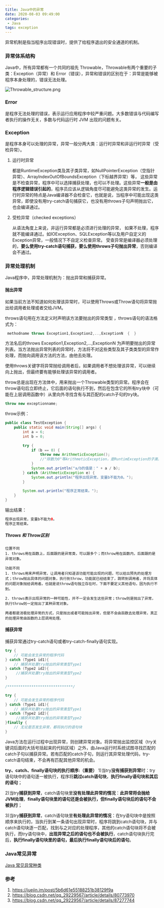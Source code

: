 ```yaml
---
title: Java中的异常
date: 2020-08-03 09:49:00
categories:
 - Java
tags: exception
---
```



异常机制是指当程序出现错误时，提供了给程序退出的安全通道的机制。

### 异常体系结构

Java中，所有异常都有一个共同的祖先 Throwable，Throwable有两个重要的子类：Exception（异常）和 Error（错误），异常和错误的区别在于：异常是能够被程序本身处理的，错误无法处理。

![Throwable_structure.png](./img/Throwable_structure.png)

### Error

 是程序无法处理的错误，表示运行应用程序中较严重问题。大多数错误与代码编写者执行的操作无关，多数与代码运行时 JVM 出现的问题有关。

### Exception

是程序本身可以处理的异常，异常一般分两大类：运行时异常和非运行时异常（受检异常）。

1. 运行时异常

   都是RuntimeException类及其子类异常，如NullPointerException（空指针异常）、ArrayIndexOutOfBoundsException（下标越界异常）等， 这些异常是不检查异常，程序中可以选择捕获处理，也可以不处理。这些异常**一般是由程序逻辑错误引起的**，程序员应该从逻辑角度尽可能避免这类异常的发生。运行时异常的特点是Java编译器不会检查它，也就是说，当程序中可能出现这类异常，即使没有用try-catch语句捕获它，也没有用throws子句声明抛出它，也会编译通过。 

2. 受检异常（checked exceptions）

   从语法角度上来说，非运行异常都是必须进行处理的异常， 如果不处理，程序就不能编译通过。如IOException、SQLException等以及用户自定义的Exception异常，一般情况下不自定义检查异常。 受查异常是编译器必须处理的，**要么使用try-catch语句捕获，要么使用throws子句抛出异常**，否则编译会不通过。
   
### 异常处理机制

Java程序中，异常处理机制为：抛出异常和捕获异常。

#### 抛出异常

如果当前方法不知道如何处理该异常时，可以使用Throws或Throw语句将异常抛出给调用者处理或者交给JVM。

  throws语句用在方法定义时声明该方法要抛出的异常类型 ，throws语句的语法格式为： 

```java
 methodname throws Exception1,Exception2,..,ExceptionN  {  }  
```

方法名后的throws Exception1,Exception2,…,ExceptionN 为声明要抛出的异常列表。当方法抛出异常列表的异常时，方法将不对这些类型及其子类类型的异常作处理，而抛向调用该方法的方法，由他去处理。

使用throws关键字将异常抛给调用者后，如果调用者不想处理该异常，可以继续向上抛出，但最终要有能够处理该异常的调用者。

 throw总是出现在方法体中，用来抛出一个Throwable类型的异常。程序会在throw语句后立即终止，它后面的语句执行不到，然后在包含它的所有try块中（可能在上层调用函数中）从里向外寻找含有与其匹配的catch子句的try块。 

```java
throw new exceptionname;
```

throw示例：

```java
public class TestException {  
    public static void main(String[] args) {  
        int a = 6;  
        int b = 0;  
        
        try { 
            if (b == 0) {
				throw new ArithmeticException(); 
				//"除数为0"等ArithmeticException，是RuntimException的子类。而运行时异常将由运行时系统自动抛出，不需要使用throw语句,这里把throw new ArithmeticException()去掉也是不影响运行结果的。
			}
            System.out.println("a/b的值是：" + a / b);  
        } catch (ArithmeticException e) {
            System.out.println("程序出现异常，变量b不能为0。");  
        }  
        
        System.out.println("程序正常结束。");  
    }  
}
```

输出结果：

```java
程序出现异常，变量b不能为0。
程序正常结束。
```

##### Throws 和 Throw区别

```
位置不同
1. throws用在函数上，后面跟的是异常类，可以跟多个；而throw用在函数内，后面跟的是异常对象。

功能不同
1. throws用来声明异常，让调用者只知道该功能可能出现的问题，可以给出预先的处理方式；throw抛出具体的问题对象，执行到throw，功能就已经结束了，跳转到调用者，并将具体的问题对象抛给调用者。也就是说throw语句独立存在时，下面不要定义其他语句，因为执行不到。

2. throws表示出现异常的一种可能性，并不一定会发生这些异常；throw则是抛出了异常，执行throw则一定抛出了某种异常对象。

两者都是消极处理异常的方式，只是抛出或者可能抛出异常，但是不会由函数去处理异常，真正的处理异常由函数的上层调用处理。
```

#### 捕获异常

 捕获异常通过try-catch语句或者try-catch-finally语句实现。 

```java
try {  
	// 可能会发生异常的程序代码  
} catch (Type1 id1){  
	// 捕获并处置try抛出的异常类型Type1  
} catch (Type2 id2){  
	 //捕获并处置try抛出的异常类型Type2  
}

/******************************/

try {  
	// 可能会发生异常的程序代码  
} catch (Type1 id1){  
	// 捕获并处置try抛出的异常类型Type1  
} catch (Type2 id2){  
	 //捕获并处置try抛出的异常类型Type2  
}finally {  
	// 无论是否发生异常，都将执行的语句块  
} 
```

 Java方法在运行过程中出现异常，则创建异常对象。将异常抛出监控区域（try关键词后面的大括号括起来的代码区域）之外，由Java运行时系统试图寻找匹配的catch子句以捕获异常。若有匹配的catch子句，则运行其异常处理代码，try-catch语句结束，不会再有匹配其他异常的机会。 

**try、catch、finally语句块的执行顺序:（重要）**
   1)当try**没有捕获到异常**时：try语句块中的语句逐一被执行，程序将**跳过catch语句块**，**执行finally语句块和其后的语句**；

2)当try**捕获到异常**，catch语句块里**没有处理此异常的情况**：**此异常将会抛给JVM处理**，**finally语句块里的语句还是会被执行，但finally语句块后的语句不会被执行**；

3)当try**捕获到异常**，catch语句块里**有处理此异常的情况**：在try语句块中是按照顺序来执行的，当执行到某一条语句出现异常时，程序将跳到catch语句块，并与catch语句块逐一匹配，找到与之对应的处理程序，其他的catch语句块将不会被执行，而try语句块中，**出现异常之后的语句也不会被执行**，catch语句块执行完后，**执行finally语句块里的语句，最后执行finally语句块后的语句**。 

 ### Java常见异常

 [Java 常见异常种类](https://www.cnblogs.com/qlqwjy/p/7816290.html)

###  参考

1. https://juejin.im/post/5b6d61e55188251b38129f9a 
2.  https://blog.csdn.net/qq_29229567/article/details/80773970 
3.  https://blog.csdn.net/qq_29229567/article/details/87277744 

